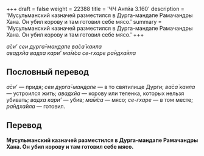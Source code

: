 +++
draft = false
weight = 22388
title = 'ЧЧ Антйа 3.160'
description = 'Мусульманский казначей разместился в Дурга-мандапе Рамачандры Хана. Он убил корову и там готовил себе мясо.'
summary = 'Мусульманский казначей разместился в Дурга-мандапе Рамачандры Хана. Он убил корову и там готовил себе мясо.'
+++

_а̄си’ сеи дурга̄-ман̣д̣апе ва̄са̄ каила  
авадхйа вадха кари’ ма̄м̇са се-гхаре ра̄ндха̄ила_

## Пословный перевод

_а̄си’_ — придя; _сеи_ _дурга̄_\-_ман̣д̣апе_ — в то святилище Дурги; _ва̄са̄_ _каила_ — устроился жить; _авадхйа_ — корову или теленка, которых нельзя убивать; _вадха_ _кари’_ — убив; _ма̄м̇са_ — мясо; _се_\-_гхаре_ — в том месте; _ра̄ндха̄ила_ — готовил.

## Перевод

**Мусульманский казначей разместился в Дурга-мандапе Рамачандры Хана. Он убил корову и там готовил себе мясо.**
